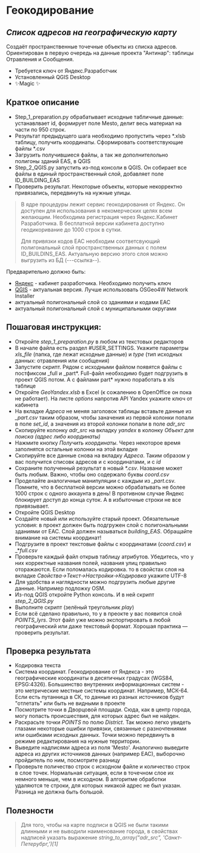 # Геокодирование
## _Список адресов на географическую карту_

Создаёт пространственные точечные объекты из списка адресов. 
Ориентирован в первую очередь на данные проекта "Антинар": таблицы Отравления и Сообщения.

- Требуется ключ от Яндекс.Разработчик
- Установленный QGIS Desktop
- ✨Magic ✨

## Краткое описание

- Step_1_preparation.py обрабатывает исходные табличные данные: устанавлвает id, формирует поле Mesto, делит весь материал на части по 950 строк.
- Результат предыдущего шага необходимо пропустить через *.xlsb таблицу, получить координаты. Сформировать соответствующие файлы *.csv
- Загрузить получившиеся файлы, а так же дополнителольно полигоны зданий EAS, в QGIS
- Step_2_QGIS.py запустить из-под консоли в QGIS. Он собирает все файлы в единый пространственный слой, добавляет поле ID_BUILDING_EAS 
- Проверить результат. Некоторые объекты, которые некорректно привязались, передвинуть на нужные улицы.


> В ядре процедуры лежит сервис геокодирования
> от Яндекс. Он доступен для использования в 
> некомерческих целях всем желающим. Необходима
> регистрация через Яндекс.Кабинет Разработчика.
> В бесплатной версии кабинета доступно геодикоривание
> до 1000 строк в сутки.
> 
> Для привязки кодов ЕАС необходим соответсвующий полигональный
слой пространственных данных с полем ID_BUILDINS_EAS. Актуальную
версию этого слоя можно выгрузить из БД  (---ссылка--). 


Предварительно должно быть:
- [Яндекс](https://yandex.ru/dev/jsapi-v2-1/doc/ru/#get-api-key) - кабинет разработчика. Необходимо получить ключ
- [QGIS](https://www.qgis.org/en/site/forusers/download.html) - актуальная версия. Лучше использовать OSGeo4W Network Installer
- актуальный полигональный слой со зданиями и кодами ЕАС
- актуальный полигональный слой с муниципальными округами


## Пошаговая инструкция:
- Откройте _step_1_preparation.py_ в любом из текстовых редакторов
- В начале файла есть раздел #USER_SETTINGS. Укажите параметры _xls_file_ (папка, где лежат исходные данные) и _type_ (тип исходных данных: отравления или сообщения)
- Запустите скрипт. Рядом с исходными файлом появятся файлы с постфиксом _full и _part*. Full-файл необходимо будет подгрузить в проект QGIS потом. А с файлами part* нужно поработать в xls таблице
- Откройте _GeoYandex.xlsb_  в Excel (к сожалению в OpenOffice он пока не работает). На листе _options_ напротив API Yandex укажите ключ от кабинета
- На вкладке _Адреса_ не меняя заголовок таблицы вставьте данные из _*_part*.csv_ таким образом, чтобы заначения из первой колонки попали в поле _set_id_, а значения из второй колонки попали в поле _adr_src_
- Скопируйте колонку _adr_src_ на вкладку _yandex_ в колонку _Объект для поиска (адрес либо координаты)_
- Нажмите кнопку _Получить координаты_. Через некоторое время заполнятся остальные колонки на этой вкладке
- Скопируйте все данные снова на вкладку _Адреса_. Таким образом у вас получится списовк адресов и с координатами, и с _id_
- Сохраните полученный результат в новый _*.csv_. Название может быть любым. Важно, чтобы оно содержало буквы _*coord*.csv_
- Проделайте аналогичные манипуляции с каждым из *_part*.csv. Помните, что в бесплатной версии можно обрабатывать не более 1000 строк с одного аккаунта в день! В противном случае Яндекс блокирует доступ до конца суток. А в избыточные строки не все привязывает.
- Откройте QGIS Desktop
- Создайте новый или используйте старый проект. Обязательные условия: в проект должен быть подгружен слой с полигональными зданиями от ЕАС. Слой должен называться _building_EAS_. Обращайте внимание на системы координат! 
- Подгрузите в проект текстовые файлы с координатами (_*coord*.csv_) и  _*_full.csv_
- Проверьте каждый файл открыв таблицу атрибутов. Убедитесь, что у них корректные названия полей, названия улиц правильно оторажаются. Если поломалась кодировка. то  в свойстах слоя на вкладке _Свойства->Текст->Настройки->Кодировка_ укажите UTF-8
- Для удобства и наглядности можно подгрузить любые другие данные. Например подложку OSM.
- Из-под QGIS откройте Python консоль. И в ней скрипт _step_2_QGIS.py_
- Выполните скрипт (зелёный треугольник _play_)
- Если всё сделано правильно, то у в преокте у вас появится слой _POINTS_lyrs_. Этот файл уже можно экспортировать в любой географический или даже текстовый формат. Хорошая практика — проверить результат.

## Проверка результата
- Кодировка текста
- Система координат. Геокодирование от Яндекса - это географические координаты в десятичных градусах (WGS84, EPSG:4326). Большинство внутренних информационных систем - это метрические местные системы координат. Например, МСК-64. Если есть путанница в СК, то данные из разных источников будут "отлетать" или быть не видными в проекте
- Посмотрите точки в Дворцовой площади. Сюда, как в центр города, могу попасть происшествия, для которых адрес был не найден.
- Раскрасьте точки _POINTS_ по полю _District_. Так можно легко увидеть глазами некоторые ошибки привязки, связанные с разночтениями или ошибками исходных данных. Точки можно передвинуть в режиме редактирования на нужные территории.
- Выведите надписями адреса из поля 'Mesto'. Аналогично выведите адреса из других источников данных (например ЕАС), выборочно пройдитель по ним, посмотрите разницу
- Проверьте поличество строк с исходном файле и количество строк в слое точек. Нормальная ситуация, если в точечном слое их немного меньше, чем в исходном. В алгоритме обработки удаляются те строки, для которых никакой адрес не был указан. Разница не должна быть большой.

## Полезности
> Для того, чтобы на карте подписи в QGIS не были такими длинными и не выводили наименование города,
> в свойствах надписей указать выражение  _string_to_array("adr_src", 'Санкт-Петерубрг,')[1]_

